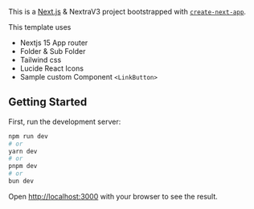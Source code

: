 This is a [Next.js](https://nextjs.org) & NextraV3 project bootstrapped with [`create-next-app`](https://nextjs.org/docs/app/api-reference/cli/create-next-app).

This template uses 
- Nextjs 15 App router
- Folder & Sub Folder
- Tailwind css
- Lucide React Icons 
- Sample custom Component `<LinkButton>`


## Getting Started

First, run the development server:

```bash
npm run dev
# or
yarn dev
# or
pnpm dev
# or
bun dev
```

Open [http://localhost:3000](http://localhost:3000) with your browser to see the result.
